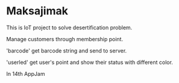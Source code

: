 # Maksajimak

This is IoT project to solve desertification problem.

Manage customers through membership point.

'barcode' get barcode string and send to server.

'userled' get user's point and show their status with different color.

In 14th AppJam